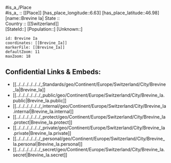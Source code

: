 ﻿---
location: [46.98,6.63] 
mapzoom: [7,12] 
mapmarker: city 
type: City
tags:
- geo/City


SpocWebEntityId: 29345
isDeleted: false
confidential: public

---
#is_a_/Place  
#is_a_ :: [[Place]] 
[has_place_longitude::6.63] 
[has_place_latitude::46.98] 
[name::Brevine Ia] 
State ::  
Country :: [[Switzerland]]  
[StateId::] 
[Population::] 
[Unknown::] 


```leaflet
id: Brevine Ia
coordinates: [[Brevine_Ia]] 
markerFile: [[Brevine_Ia]] 
defaultZoom: 11 
maxZoom: 18
```


## Confidential Links & Embeds: 
- [[../../../../../../_Standards/geo/Continent/Europe/Switzerland/City/Brevine_Ia|Brevine_Ia]] 
- [[../../../../../../_public/geo/Continent/Europe/Switzerland/City/Brevine_Ia.public|Brevine_Ia.public]] 
- [[../../../../../../_internal/geo/Continent/Europe/Switzerland/City/Brevine_Ia.internal|Brevine_Ia.internal]] 
- [[../../../../../../_protect/geo/Continent/Europe/Switzerland/City/Brevine_Ia.protect|Brevine_Ia.protect]] 
- [[../../../../../../_private/geo/Continent/Europe/Switzerland/City/Brevine_Ia.private|Brevine_Ia.private]] 
- [[../../../../../../_personal/geo/Continent/Europe/Switzerland/City/Brevine_Ia.personal|Brevine_Ia.personal]] 
- [[../../../../../../_secret/geo/Continent/Europe/Switzerland/City/Brevine_Ia.secret|Brevine_Ia.secret]] 
